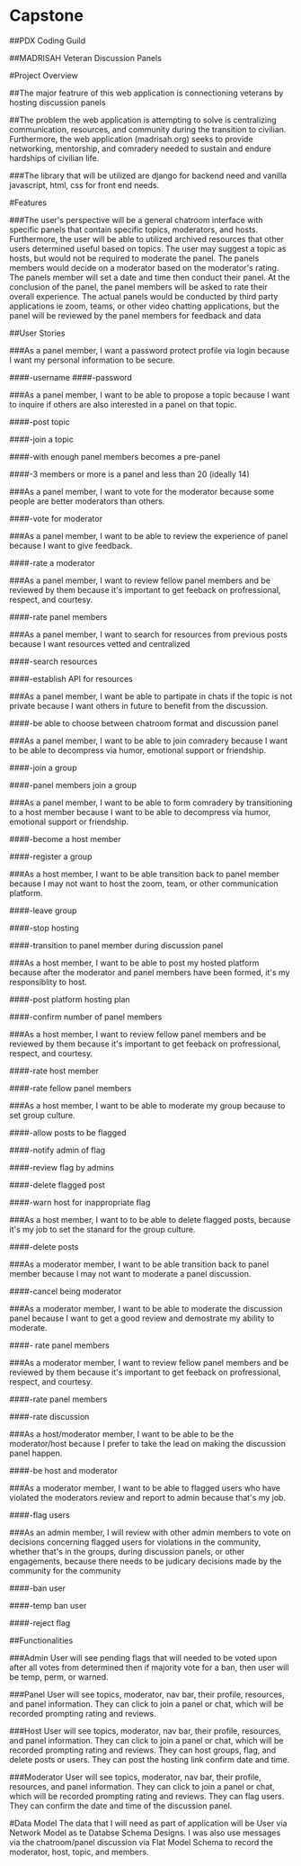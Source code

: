 # Capstone
##PDX Coding Guild

##MADRISAH Veteran Discussion Panels

#Project Overview

##The major featrure of this web application is connectioning veterans by hosting discussion panels

##The problem the web application is attempting to solve is centralizing communication, resources, and community during the transition to civilian. Furthermore, the web application (madrisah.org) seeks to provide networking, mentorship, and comradery needed to sustain and endure hardships of civilian life.   

###The library that will be utilized are django for backend need and vanilla javascript, html, css for front end needs.

#Features

###The user's perspective will be a general chatroom interface with specific panels that contain specific topics, moderators, and hosts. Furthermore, the user will be able to utilized archived resources that other users determined useful based on topics. The user may suggest a topic as hosts, but would not be required to moderate the panel. The panels members would decide on a moderator based on the moderator's rating. The panels member will set a date and time then conduct their panel. At the conclusion of the panel, the panel members will be asked to rate their overall experience. The actual panels would be conducted by third party applications ie zoom, teams, or other video chatting applications, but the panel will be reviewed by the panel members for feedback and data 

##User Stories

###As a panel member, I want a password protect profile via login because I want my personal information to be secure.

####-username
####-password

###As a panel member, I want to be able to propose a topic because I want to inquire if others are also interested in a panel on that topic.

####-post topic

####-join a topic

####-with enough panel members becomes a pre-panel

####-3 members or more is a panel and less than 20 (ideally 14)

###As a panel member, I want to vote for the moderator because some people are better moderators than others.

####-vote for moderator

###As a panel member, I want to be able to review the experience of panel because I want to give feedback.

####-rate a moderator

###As a panel member, I want to review fellow panel members and be reviewed by them because it's important to get feeback on profressional, respect, and 
courtesy.

####-rate panel members

###As a panel member, I want to search for resources from previous posts because I want resources vetted and centralized

####-search resources

####-establish API for resources

###As a panel member, I want be able to partipate in chats if the topic is not private because I want others in future to benefit from the discussion.

####-be able to choose between chatroom format and discussion panel

###As a panel member, I want to be able to join comradery because I want to be able to decompress via humor, emotional support or friendship.

####-join a group

####-panel members join a group

###As a panel member, I want to be able to form comradery by transitioning to a host member because I want to be able to decompress via humor, emotional 
support or friendship.

####-become a host member

####-register a group

###As a host member, I want to be able transition back to panel member because I may not want to host the zoom, team, or other communication platform.

####-leave group

####-stop hosting

####-transition to panel member during discussion panel

###As a host member, I want to be able to post my hosted platform because after the moderator and panel members have been formed, it's my responsiblity to 
host.

####-post platform hosting plan

####-confirm number of panel members

###As a host member, I want to review fellow panel members and be reviewed by them because it's important to get feeback on profressional, respect, and courtesy.

####-rate host member

####-rate fellow panel members

###As a host member, I want to be able to moderate my group because to set group culture.

####-allow posts to be flagged

####-notify admin of flag

####-review flag by admins

####-delete flagged post

####-warn host for inappropriate flag

###As a host member, I want to to be able to delete flagged posts, because it's my job to set the stanard for the group culture.

####-delete posts

###As a moderator member, I want to be able transition back to panel member because I may not want to moderate a panel discussion.

####-cancel being moderator

###As a moderator member, I want to be able to moderate the discussion panel because I want to get a good review and demostrate my ability to moderate.

####- rate panel members

###As a moderator member, I want to review fellow panel members and be reviewed by them because it's important to get feeback on profressional, respect, and 
courtesy.

####-rate panel members

####-rate discussion

###As a host/moderator member, I want to be able to be the moderator/host because I prefer to take the lead on making the discussion panel happen.

####-be host and moderator

###As a moderator member, I want to be able to flagged users who have violated the moderators review and report to admin because that's my job.

####-flag users

###As an admin member, I will review with other admin members to vote on decisions concerning flagged users for violations in the community, whether that's 
in the groups, during discussion panels, or other engagements, because there needs to be judicary decisions made by the community for the community

####-ban user

####-temp ban user

####-reject flag

##Functionalities

###Admin User will see pending flags that will needed to be voted upon after all votes from determined then if majority vote for a ban, then user will be 
temp, perm, or warned.

###Panel User will see topics, moderator, nav bar, their profile, resources, and panel information. They can click to join a panel or chat, which will be recorded prompting rating and reviews.

###Host User will see topics, moderator, nav bar, their profile, resources, and panel information. They can click to join a panel or chat, which will be recorded prompting rating and reviews. They can host groups, flag, and delete posts or users. They can post the hosting link confirm date and time.

###Moderator User will see topics, moderator, nav bar, their profile, resources, and panel information. They can click to join a panel or chat, which will be recorded prompting rating and reviews. They can flag users. They can confirm the date and time of the discussion panel.

#Data Model
The data that I will need as part of application will be User via Network Model as te Databse Schema Designs. I was also use messages via the chatroom/panel discussion via Flat Model Schema to record the moderator, host, topic, and members. 


